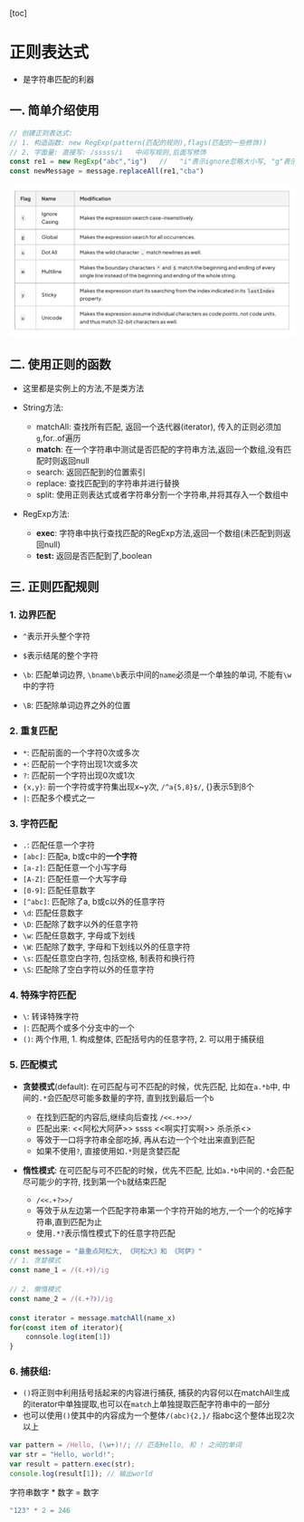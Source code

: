 [toc]

# 正则表达式

- 是字符串匹配的利器

## 一. 简单介绍使用

```js
// 创建正则表达式: 
// 1. 构造函数: new RegExp(pattern(匹配的规则),flags(匹配的一些修饰))
// 2. 字面量: 直接写: /sssss/i   中间写规则,后面写修饰
const re1 = new RegExp("abc","ig")   //   "i"表示ignore忽略大小写, "g"表示找到所有符合的
const newMessage = message.replaceAll(re1,"cba")
```

![Snipaste_2022-12-16_22-17-41](.\图片\Snipaste_2022-12-16_22-17-41.png)

## 二. 使用正则的函数

- 这里都是实例上的方法,不是类方法

- String方法:
  - matchAll: 查找所有匹配, 返回一个迭代器(iterator), 传入的正则必须加`g`,for..of遍历
  - **match**: 在一个字符串中测试是否匹配的字符串方法,返回一个数组,没有匹配时则返回null
  - search: 返回匹配到的位置索引
  - replace: 查找匹配到的字符串并进行替换
  - split: 使用正则表达式或者字符串分割一个字符串,并将其存入一个数组中
- RegExp方法:
  - **exec**: 字符串中执行查找匹配的RegExp方法,返回一个数组(未匹配到则返回null)
  - **test:** 返回是否匹配到了,boolean



## 三. 正则匹配规则

### 1. 边界匹配

- `^`表示开头整个字符

- `$`表示结尾的整个字符

- `\b`: 匹配单词边界, `\bname\b`表示中间的`name`必须是一个单独的单词, 不能有`\w`中的字符

- `\B`: 匹配除单词边界之外的位置

### 2. 重复匹配

- `*`: 匹配前面的一个字符0次或多次
- `+`: 匹配前一个字符出现1次或多次
- `?`: 匹配前一个字符出现0次或1次
- `{x,y}`: 前一个字符或字符集出现x~y次, `/^a{5,8}$/`, {}表示5到8个
- `|`: 匹配多个模式之一

### 3. 字符匹配

- `.`: 匹配任意一个字符
- `[abc]`: 匹配a, b或c中的**一个字符**
- `[a-z]`: 匹配任意一个小写字母
- `[A-Z]`: 匹配任意一个大写字母
- `[0-9]`: 匹配任意数字
- `[^abc]`: 匹配除了a, b或c以外的任意字符
- `\d`: 匹配任意数字
- `\D`: 匹配除了数字以外的任意字符
- `\w`: 匹配任意数字, 字母或下划线
- `\W`: 匹配除了数字, 字母和下划线以外的任意字符
- `\s`: 匹配任意空白字符, 包括空格, 制表符和换行符
- `\S`: 匹配除了空白字符以外的任意字符

### 4. 特殊字符匹配

- `\`: 转译特殊字符
- `|`: 匹配两个或多个分支中的一个
- `()`: 两个作用, 1. 构成整体, 匹配括号内的任意字符, 2. 可以用于捕获组



### 5. 匹配模式

- **贪婪模式**(default): 在可匹配与可不匹配的时候，优先匹配, 比如在`a.*b`中, 中间的`.*`会匹配尽可能多数量的字符, 直到找到最后一个`b`
  - 在找到匹配的内容后,继续向后查找 `/<<.+>>/`
  - 匹配出来: <<阿松大阿萨>> ssss <<啊实打实啊>> 杀杀杀<<Ssss>>
  - 等效于一口将字符串全部吃掉, 再从右边一个个吐出来直到匹配
  - 如果不使用`?`, 直接使用如`.*`则是贪婪匹配

- **惰性模式**: 在可匹配与可不匹配的时候，优先不匹配, 比如`a.*b`中间的`.*`会匹配尽可能少的字符, 找到第一个`b`就结束匹配
  - `/<<.+?>>/`
  - 等效于从左边第一个匹配字符串第一个字符开始的地方,一个一个的吃掉字符串,直到匹配为止
  - 使用`.*?`表示惰性模式下的任意字符匹配

```js
const message = "最重点阿松大, 《阿松大》和 《阿萨》"
// 1. 贪婪模式
const name_1 = /(《.+》)/ig

// 2. 懒惰模式
const name_2 = /(《.+?》)/ig

const iterator = message.matchAll(name_x)
for(const item of iterator){
    connsole.log(item[1])
}
```



### 6. 捕获组:

- `()`将正则中利用括号括起来的内容进行捕获, 捕获的内容何以在matchAll生成的iterator中单独提取,也可以在`match`上单独提取匹配字符串中的一部分
- 也可以使用`()`使其中的内容成为一个整体`/(abc){2,}/` 指abc这个整体出现2次以上

```js
var pattern = /Hello, (\w+)!/; // 匹配Hello, 和 ! 之间的单词
var str = "Hello, world!";
var result = pattern.exec(str);
console.log(result[1]); // 输出world
```



字符串数字 * 数字 = 数字

```js
"123" * 2 = 246
```

